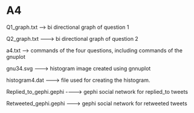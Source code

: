 # A4
Q1_graph.txt --> bi directional graph of question 1

Q2_graph.txt ---> bi directional graph of question 2

a4.txt --> commands of the four questions, including commands of the gnuplot

gnu34.svg ---> histogram image created using gnnuplot

histogram4.dat ---> file used for creating the histogram.

Replied_to_gephi.gephi ----> gephi social network for replied_to tweets

Retweeted_gephi.gephi ---> gephi social network for retweeted tweets
